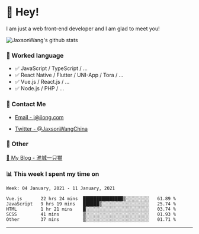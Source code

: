 # 👋 Hey!

I am just a web front-end developer and I am glad to meet you!

![JaxsonWang's github stats](https://github-readme-stats.vercel.app/api?username=JaxsonWang&&show_icons=true&&title_color=1abc9c&&icon_color=1abc9c)


### 📝 Worked language

- ✅ JavaScript / TypeScript / ...
- ✅ React Native / Flutter / UNI-App / Tora / ...
- ✅ Vue.js / React.js / ...
- ✅ Node.js / PHP / ...

### 📮 Contact Me

- [Email - i@iiong.com](mailto:i@iiong.com)

- [Twitter - @JaxsonWangChina](https://twitter.com/JaxsonWangChina)

### 🤪 Other

[📌 My Blog - 淮城一只猫](https://iiong.com)

### 📊 This week I spent my time on

<!--START_SECTION:waka-->
```text
Week: 04 January, 2021 - 11 January, 2021

Vue.js       22 hrs 24 mins  ███████████████▒░░░░░░░░░   61.89 % 
JavaScript   9 hrs 19 mins   ██████▒░░░░░░░░░░░░░░░░░░   25.74 % 
HTML         1 hr 21 mins    █░░░░░░░░░░░░░░░░░░░░░░░░   03.74 % 
SCSS         41 mins         ▒░░░░░░░░░░░░░░░░░░░░░░░░   01.93 % 
Other        37 mins         ▒░░░░░░░░░░░░░░░░░░░░░░░░   01.71 % 
```
<!--END_SECTION:waka-->

---
